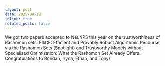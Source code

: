 ```yaml
---
layout: post
date: 2025-09-18
inline: true
related_posts: false
---
```


We got two papers accepted to NeurIPS this year on the trustworthiness of Rashomon sets: ElliCE: Efficient and Provably Robust Algorithmic Recourse via the Rashomon Sets (Spotlight) and Trustworthy Models without Specialized Optimization: What the Rashomon Set Already Offers. Congratulations to Bohdan, Iryna, Ethan, and Tony!
